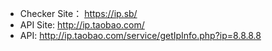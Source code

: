* Checker Site： https://ip.sb/
* API Site: http://ip.taobao.com/
* API: http://ip.taobao.com/service/getIpInfo.php?ip=8.8.8.8